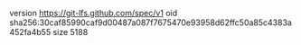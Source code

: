 version https://git-lfs.github.com/spec/v1
oid sha256:30caf85990caf9d00487a087f7675470e93958d62ffc50a85c4383a452fa4b55
size 5188
